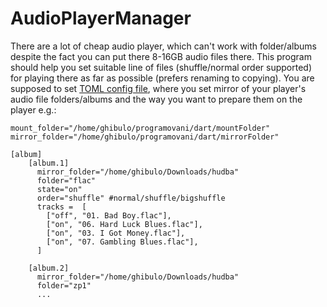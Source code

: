 # AudioPlayerManager

There are a lot of cheap audio player, which can't work with folder/albums despite the fact you can put there 8-16GB audio files there. This program should help you set suitable line of files (shuffle/normal order supported) for playing there as far as possible (prefers renaming to copying). You are supposed to set [TOML config file](https://en.wikipedia.org/wiki/TOML), where you set mirror of your player's audio file folders/albums and the way you want to prepare them on the player e.g.:

```
mount_folder="/home/ghibulo/programovani/dart/mountFolder"
mirror_folder="/home/ghibulo/programovani/dart/mirrorFolder"

[album]
    [album.1]
      mirror_folder="/home/ghibulo/Downloads/hudba"
      folder="flac"
      state="on"
      order="shuffle" #normal/shuffle/bigshuffle
      tracks =	[
        ["off", "01. Bad Boy.flac"],
        ["on", "06. Hard Luck Blues.flac"],
        ["on", "03. I Got Money.flac"],
        ["on", "07. Gambling Blues.flac"],
      ]

    [album.2]
      mirror_folder="/home/ghibulo/Downloads/hudba"
      folder="zp1"
      ...
```
